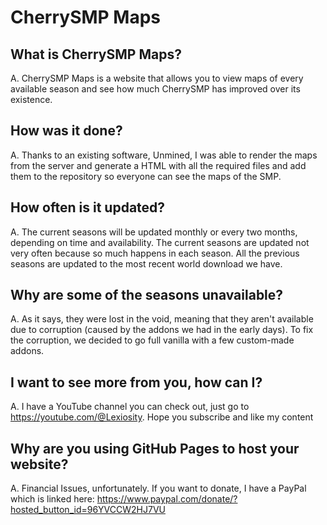 # CherrySMP Maps
## What is CherrySMP Maps?
A. CherrySMP Maps is a website that allows you to view maps of every available season and see how much CherrySMP has improved over its existence.

## How was it done?
A. Thanks to an existing software, Unmined, I was able to render the maps from the server and generate a HTML with all the required files and add them to the repository so everyone can see the maps of the SMP.

## How often is it updated?
A. The current seasons will be updated monthly or every two months, depending on time and availability. The current seasons are updated not very often because so much happens in each season. All the previous seasons are updated to the most recent world download we have.

## Why are some of the seasons unavailable?
A. As it says, they were lost in the void, meaning that they aren't available due to corruption (caused by the addons we had in the early days). To fix the corruption, we decided to go full vanilla with a few custom-made addons.

## I want to see more from you, how can I?
A. I have a YouTube channel you can check out, just go to https://youtube.com/@Lexiosity. Hope you subscribe and like my content

## Why are you using GitHub Pages to host your website?
A. Financial Issues, unfortunately. If you want to donate, I have a PayPal which is linked here: https://www.paypal.com/donate/?hosted_button_id=96YVCCW2HJ7VU
